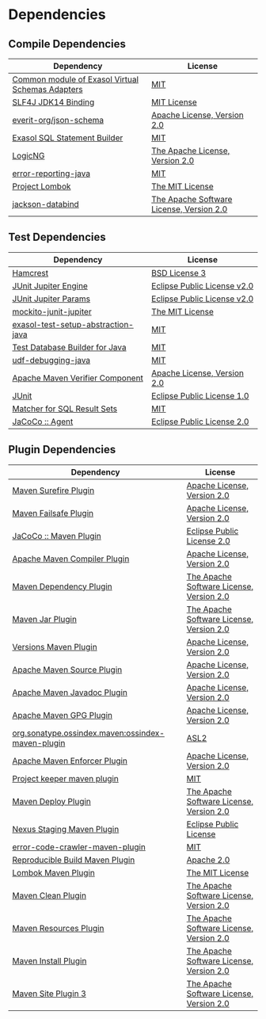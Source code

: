 <!-- @formatter:off -->
# Dependencies

## Compile Dependencies

| Dependency                                            | License                                       |
| ----------------------------------------------------- | --------------------------------------------- |
| [Common module of Exasol Virtual Schemas Adapters][0] | [MIT][1]                                      |
| [SLF4J JDK14 Binding][2]                              | [MIT License][3]                              |
| [everit-org/json-schema][4]                           | [Apache License, Version 2.0][5]              |
| [Exasol SQL Statement Builder][6]                     | [MIT][1]                                      |
| [LogicNG][8]                                          | [The Apache License, Version 2.0][5]          |
| [error-reporting-java][10]                            | [MIT][1]                                      |
| [Project Lombok][12]                                  | [The MIT License][13]                         |
| [jackson-databind][14]                                | [The Apache Software License, Version 2.0][5] |

## Test Dependencies

| Dependency                               | License                           |
| ---------------------------------------- | --------------------------------- |
| [Hamcrest][16]                           | [BSD License 3][17]               |
| [JUnit Jupiter Engine][18]               | [Eclipse Public License v2.0][19] |
| [JUnit Jupiter Params][18]               | [Eclipse Public License v2.0][19] |
| [mockito-junit-jupiter][22]              | [The MIT License][23]             |
| [exasol-test-setup-abstraction-java][24] | [MIT][1]                          |
| [Test Database Builder for Java][26]     | [MIT][1]                          |
| [udf-debugging-java][28]                 | [MIT][1]                          |
| [Apache Maven Verifier Component][30]    | [Apache License, Version 2.0][31] |
| [JUnit][32]                              | [Eclipse Public License 1.0][33]  |
| [Matcher for SQL Result Sets][34]        | [MIT][1]                          |
| [JaCoCo :: Agent][36]                    | [Eclipse Public License 2.0][37]  |

## Plugin Dependencies

| Dependency                                              | License                                       |
| ------------------------------------------------------- | --------------------------------------------- |
| [Maven Surefire Plugin][38]                             | [Apache License, Version 2.0][31]             |
| [Maven Failsafe Plugin][40]                             | [Apache License, Version 2.0][31]             |
| [JaCoCo :: Maven Plugin][42]                            | [Eclipse Public License 2.0][37]              |
| [Apache Maven Compiler Plugin][44]                      | [Apache License, Version 2.0][31]             |
| [Maven Dependency Plugin][46]                           | [The Apache Software License, Version 2.0][5] |
| [Maven Jar Plugin][48]                                  | [The Apache Software License, Version 2.0][5] |
| [Versions Maven Plugin][50]                             | [Apache License, Version 2.0][31]             |
| [Apache Maven Source Plugin][52]                        | [Apache License, Version 2.0][31]             |
| [Apache Maven Javadoc Plugin][54]                       | [Apache License, Version 2.0][31]             |
| [Apache Maven GPG Plugin][56]                           | [Apache License, Version 2.0][5]              |
| [org.sonatype.ossindex.maven:ossindex-maven-plugin][58] | [ASL2][5]                                     |
| [Apache Maven Enforcer Plugin][60]                      | [Apache License, Version 2.0][31]             |
| [Project keeper maven plugin][62]                       | [MIT][1]                                      |
| [Maven Deploy Plugin][64]                               | [The Apache Software License, Version 2.0][5] |
| [Nexus Staging Maven Plugin][66]                        | [Eclipse Public License][33]                  |
| [error-code-crawler-maven-plugin][68]                   | [MIT][1]                                      |
| [Reproducible Build Maven Plugin][70]                   | [Apache 2.0][5]                               |
| [Lombok Maven Plugin][72]                               | [The MIT License][1]                          |
| [Maven Clean Plugin][74]                                | [The Apache Software License, Version 2.0][5] |
| [Maven Resources Plugin][76]                            | [The Apache Software License, Version 2.0][5] |
| [Maven Install Plugin][78]                              | [The Apache Software License, Version 2.0][5] |
| [Maven Site Plugin 3][80]                               | [The Apache Software License, Version 2.0][5] |

[36]: https://www.eclemma.org/jacoco/index.html
[62]: https://github.com/exasol/project-keeper-maven-plugin
[10]: https://github.com/exasol/error-reporting-java
[4]: https://github.com/everit-org/json-schema
[5]: http://www.apache.org/licenses/LICENSE-2.0.txt
[12]: https://projectlombok.org
[38]: https://maven.apache.org/surefire/maven-surefire-plugin/
[74]: http://maven.apache.org/plugins/maven-clean-plugin/
[30]: https://maven.apache.org/shared/maven-verifier/
[1]: https://opensource.org/licenses/MIT
[22]: https://github.com/mockito/mockito
[50]: http://www.mojohaus.org/versions-maven-plugin/
[17]: http://opensource.org/licenses/BSD-3-Clause
[44]: https://maven.apache.org/plugins/maven-compiler-plugin/
[56]: http://maven.apache.org/plugins/maven-gpg-plugin/
[32]: http://junit.org
[37]: https://www.eclipse.org/legal/epl-2.0/
[14]: http://github.com/FasterXML/jackson
[42]: https://www.jacoco.org/jacoco/trunk/doc/maven.html
[23]: https://github.com/mockito/mockito/blob/main/LICENSE
[13]: https://projectlombok.org/LICENSE
[34]: https://github.com/exasol/hamcrest-resultset-matcher
[70]: http://zlika.github.io/reproducible-build-maven-plugin
[3]: http://www.opensource.org/licenses/mit-license.php
[18]: https://junit.org/junit5/
[52]: https://maven.apache.org/plugins/maven-source-plugin/
[16]: http://hamcrest.org/JavaHamcrest/
[2]: http://www.slf4j.org
[76]: http://maven.apache.org/plugins/maven-resources-plugin/
[24]: https://github.com/exasol/exasol-test-setup-abstraction-java
[66]: http://www.sonatype.com/public-parent/nexus-maven-plugins/nexus-staging/nexus-staging-maven-plugin/
[40]: https://maven.apache.org/surefire/maven-failsafe-plugin/
[8]: http://www.logicng.org
[26]: https://github.com/exasol/test-db-builder-java
[6]: https://github.com/exasol/sql-statement-builder
[46]: http://maven.apache.org/plugins/maven-dependency-plugin/
[72]: http://anthonywhitford.com/lombok.maven/lombok-maven-plugin/
[33]: http://www.eclipse.org/legal/epl-v10.html
[48]: http://maven.apache.org/plugins/maven-jar-plugin/
[31]: https://www.apache.org/licenses/LICENSE-2.0.txt
[60]: https://maven.apache.org/enforcer/maven-enforcer-plugin/
[19]: https://www.eclipse.org/legal/epl-v20.html
[78]: http://maven.apache.org/plugins/maven-install-plugin/
[58]: https://sonatype.github.io/ossindex-maven/maven-plugin/
[28]: https://github.com/exasol/udf-debugging-java
[64]: http://maven.apache.org/plugins/maven-deploy-plugin/
[80]: http://maven.apache.org/plugins/maven-site-plugin/
[54]: https://maven.apache.org/plugins/maven-javadoc-plugin/
[0]: https://github.com/exasol/virtual-schema-common-java
[68]: https://github.com/exasol/error-code-crawler-maven-plugin
